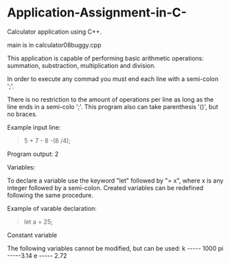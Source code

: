 # Application-Assignment-in-C-

Calculator application using C++.

main is in calculator08buggy.cpp

This application is capable of performing basic arithmetic operations: summation, substraction, multiplication and division.

In order to execute any commad you must end each line with a semi-colon ';'.

There is no restriction to the amount of operations per line as long as the line ends in a semi-colo ';'. This program also can take parenthesis '()', but no braces.

Example input line:

  >5 + 7 - 8 -(8 /4);
  
Program output:
    2
    
Variables:

To declare a variable use the keyword "let" followed by "= x", where x is any integer followed by a semi-colon.
Created variables can be redefined following the same procedure. 

Example of varable declaration:

  >let a = 25;
  
Constant variable 

The following variables cannot be modified, but can be used:
k ----- 1000
pi -----3.14
e ----- 2.72
